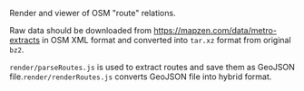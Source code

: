 Render and viewer of OSM "route" relations.

Raw data should be downloaded from https://mapzen.com/data/metro-extracts in OSM XML format and converted into `tar.xz` format from original `bz2`.

`render/parseRoutes.js` is used to extract routes and save them as GeoJSON file.`render/renderRoutes.js` converts GeoJSON file into hybrid format.
